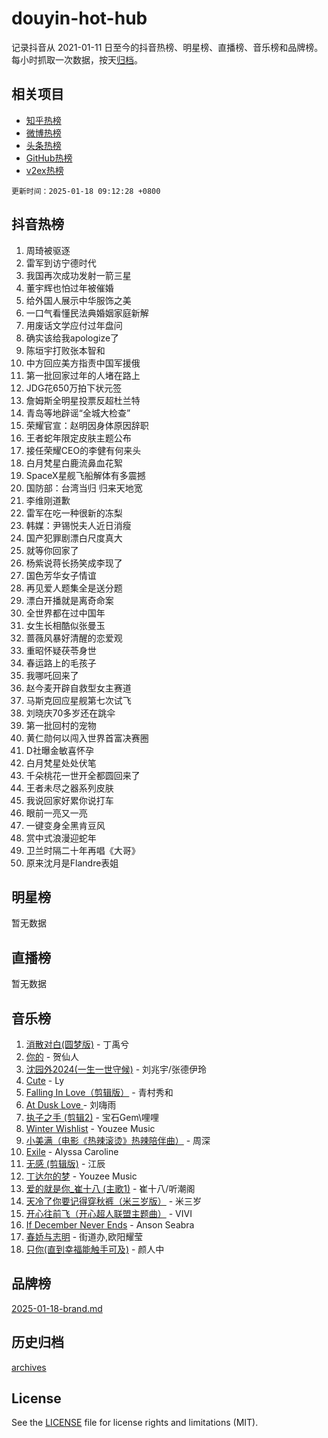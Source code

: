 # douyin-hot-hub

记录抖音从 2021-01-11 日至今的抖音热榜、明星榜、直播榜、音乐榜和品牌榜。每小时抓取一次数据，按天[归档](archives)。

## 相关项目

- [知乎热榜](https://github.com/lonnyzhang423/zhihu-hot-hub)
- [微博热榜](https://github.com/lonnyzhang423/weibo-hot-hub)
- [头条热榜](https://github.com/lonnyzhang423/toutiao-hot-hub)
- [GitHub热榜](https://github.com/lonnyzhang423/github-hot-hub)
- [v2ex热榜](https://github.com/lonnyzhang423/v2ex-hot-hub)


`更新时间：2025-01-18 09:12:28 +0800`

## 抖音热榜

1. 周琦被驱逐
1. 雷军到访宁德时代
1. 我国再次成功发射一箭三星
1. 董宇辉也怕过年被催婚
1. 给外国人展示中华服饰之美
1. 一口气看懂民法典婚姻家庭新解
1. 用废话文学应付过年盘问
1. 确实该给我apologize了
1. 陈垣宇打败张本智和
1. 中方回应美方指责中国军援俄
1. 第一批回家过年的人堵在路上
1. JDG花650万拍下状元签
1. 詹姆斯全明星投票反超杜兰特
1. 青岛等地辟谣“全城大检查”
1. 荣耀官宣：赵明因身体原因辞职
1. 王者蛇年限定皮肤主题公布
1. 接任荣耀CEO的李健有何来头
1. 白月梵星白鹿流鼻血花絮
1. SpaceX星舰飞船解体有多震撼
1. 国防部：台湾当归 归来天地宽
1. 李维刚道歉
1. 雷军在吃一种很新的冻梨
1. 韩媒：尹锡悦夫人近日消瘦
1. 国产犯罪剧漂白尺度真大
1. 就等你回家了
1. 杨紫说蒋长扬笑成李现了
1. 国色芳华女子情谊
1. 再见爱人题集全是送分题
1. 漂白开播就是离奇命案
1. 全世界都在过中国年
1. 女生长相酷似张曼玉
1. 蔷薇风暴好清醒的恋爱观
1. 重昭怀疑茯苓身世
1. 春运路上的毛孩子
1. 我哪吒回来了
1. 赵今麦开辟自救型女主赛道
1. 马斯克回应星舰第七次试飞
1. 刘晓庆70多岁还在跳伞
1. 第一批回村的宠物
1. 黄仁勋何以闯入世界首富决赛圈
1. D社曝金敏喜怀孕
1. 白月梵星处处伏笔
1. 千朵桃花一世开全都圆回来了
1. 王者未尽之器系列皮肤
1. 我说回家好累你说打车
1. 眼前一亮又一亮
1. 一键变身全黑肯豆风
1. 赏中式浪漫迎蛇年
1. 卫兰时隔二十年再唱《大哥》
1. 原来沈月是Flandre表姐

## 明星榜

暂无数据

## 直播榜

暂无数据

## 音乐榜

1. [消散对白(圆梦版)](https://sf5-hl-cdn-tos.douyinstatic.com/obj/tos-cn-ve-2774/og4jB5I5IizzoZVAAAzWgBMAsMDWoArfwBOiFs) - 丁禹兮
1. [你的](https://sf5-hl-cdn-tos.douyinstatic.com/obj/tos-cn-ve-2774/oYuIeKf42jB7sEV6B2upMdpYAgfrQWj0FeRegh) - 贺仙人
1. [沈园外2024(一生一世守候)](https://sf5-hl-cdn-tos.douyinstatic.com/obj/tos-cn-ve-2774/oAIYMHGCmKaYKFDd6FZBf9AfMfx1eErAAEJAFH) - 刘兆宇/张德伊玲
1. [Cute](https://sf5-hl-cdn-tos.douyinstatic.com/obj/tos-cn-ve-2774/o4IbIzHWKAAB4wsS5qMBRiiAlEBGTpQRNfFvuo) - Ly
1. [Falling In Love（剪辑版）](https://sf3-cdn-tos.douyinstatic.com/obj/tos-cn-ve-2774/o8ajpA8zzgBPahbBIO8AcKGBLJezFCRd1wfP9f) - 青村秀和
1. [ At Dusk  Love ](https://sf5-hl-cdn-tos.douyinstatic.com/obj/tos-cn-ve-2774/o8CrpCf5CaYgI4ZrtQgMQAFEfuGqNnRSDQAPBc) - 刘嗨雨
1. [执子之手 (剪辑2)](https://sf5-hl-cdn-tos.douyinstatic.com/obj/tos-cn-ve-2774/oUoZLQjCc31XzqsBnBQUNgeKtYPBcgbFDwtfcu) - 宝石Gem\哩哩
1. [Winter Wishlist](https://sf6-cdn-tos.douyinstatic.com/obj/tos-cn-ve-2774/oIIgUOeamCFCVAzxN6MFRLIBlLGpUqQxeeHrLE) - Youzee Music
1. [小美满（电影《热辣滚烫》热辣陪伴曲）](https://sf5-hl-cdn-tos.douyinstatic.com/obj/tos-cn-ve-2774/o0GAn2lSgfZIDUgtevCGDQYnFg4CwnrBaxbTZL) - 周深
1. [Exile](https://sf5-hl-cdn-tos.douyinstatic.com/obj/tos-cn-ve-2774/oYj4gAQTknKE3WW0Je8KGmQ7z1cA4FefwtbufD) - Alyssa Caroline
1. [无感 (剪辑版)](https://sf5-hl-cdn-tos.douyinstatic.com/obj/tos-cn-ve-2774/o0eIsUzJBDlQaQFC5OFlgbMEZC1TFYBftOBn6p) - 江辰
1. [丁达尔的梦](https://sf5-hl-cdn-tos.douyinstatic.com/obj/tos-cn-ve-2774/oMU3WirUZBVQkAC9ccG5P2IQirziZM2RTInUY) - Youzee Music
1. [爱的就是你_崔十八 (主歌1)](https://sf6-cdn-tos.douyinstatic.com/obj/tos-cn-ve-2774/oI5BO5DhFZ6UTcNCnZaOCBLtZ7WIMQGfgnXf5E) - 崔十八/听潮阁
1. [天冷了你要记得穿秋裤（米三岁版）](https://sf5-hl-cdn-tos.douyinstatic.com/obj/tos-cn-ve-2774/oQlIwVIDWiZ6BQilAorS7MA0AgCkQDvcZAdm1) - 米三岁
1. [开心往前飞（开心超人联盟主题曲）](https://sf5-hl-cdn-tos.douyinstatic.com/obj/tos-cn-ve-2774/9d8fb7c82cf1421fb93a9fe925275e0a) - VIVI
1. [If December Never Ends](https://sf5-hl-cdn-tos.douyinstatic.com/obj/tos-cn-ve-2774/oY1IQMoTgCFIBg8RZifyqlBBt1UFgitTYmxeOS) - Anson Seabra
1. [春娇与志明](https://sf5-hl-cdn-tos.douyinstatic.com/obj/tos-cn-ve-2774/e530d8fceb7044b39707d7f9ff54add1) - 街道办,欧阳耀莹
1. [只你(直到幸福能触手可及)](https://sf5-hl-cdn-tos.douyinstatic.com/obj/tos-cn-ve-2774/o0lBkRDzFTeaVSUz3ZZSCBVtZ5DIMQGfgmEAuE) - 颜人中

## 品牌榜

[2025-01-18-brand.md](archives/2025-01-18-brand.md)

## 历史归档

[archives](archives)

## License

See the [LICENSE](LICENSE) file for license rights and limitations (MIT).
